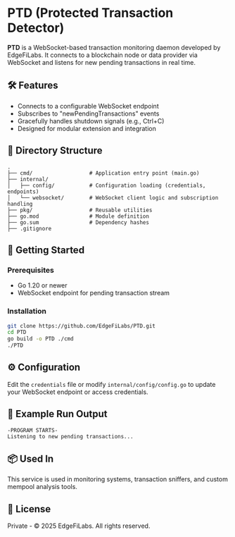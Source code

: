 
# PTD (Protected Transaction Detector)

**PTD** is a WebSocket-based transaction monitoring daemon developed by EdgeFiLabs. It connects to a blockchain node or data provider via WebSocket and listens for new pending transactions in real time.

## 🛠️ Features

- Connects to a configurable WebSocket endpoint
- Subscribes to "newPendingTransactions" events
- Gracefully handles shutdown signals (e.g., Ctrl+C)
- Designed for modular extension and integration

## 📂 Directory Structure

```
.
├── cmd/                  # Application entry point (main.go)
├── internal/
│   ├── config/           # Configuration loading (credentials, endpoints)
│   └── websocket/        # WebSocket client logic and subscription handling
├── pkg/                  # Reusable utilities
├── go.mod                # Module definition
├── go.sum                # Dependency hashes
├── .gitignore
```

## 🚀 Getting Started

### Prerequisites

- Go 1.20 or newer
- WebSocket endpoint for pending transaction stream

### Installation

```bash
git clone https://github.com/EdgeFiLabs/PTD.git
cd PTD
go build -o PTD ./cmd
./PTD
```

## ⚙️ Configuration

Edit the `credentials` file or modify `internal/config/config.go` to update your WebSocket endpoint or access credentials.

## 🧪 Example Run Output

```
-PROGRAM STARTS-
Listening to new pending transactions...
```

## 📦 Used In

This service is used in monitoring systems, transaction sniffers, and custom mempool analysis tools.

## 🧾 License

Private - © 2025 EdgeFiLabs. All rights reserved.
